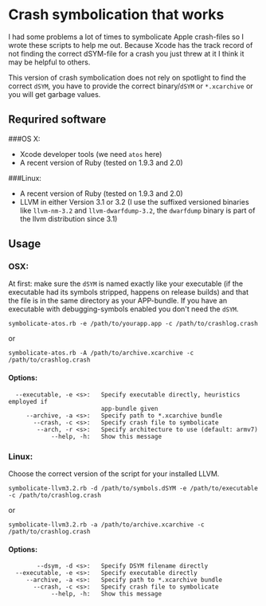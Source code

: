 # Crash symbolication that works

I had some problems a lot of times to symbolicate Apple crash-files so I wrote these scripts to help me out.
Because Xcode has the track record of not finding the correct dSYM-file for a crash you just threw at it I think it may be helpful to others.

This version of crash symbolication does not rely on spotlight to find the correct `dSYM`, you have to provide the correct binary/`dSYM` or `*.xcarchive` or you will get garbage values.

## Requrired software

###OS X:
- Xcode developer tools (we need `atos` here)
- A recent version of Ruby (tested on 1.9.3 and 2.0)

###Linux:
- A recent version of Ruby (tested on 1.9.3 and 2.0)
- LLVM in either Version 3.1 or 3.2 (I use the suffixed versioned binaries like `llvm-nm-3.2` and `llvm-dwarfdump-3.2`, the `dwarfdump` binary is part of the llvm distribution since 3.1)

## Usage

### OSX:
At first: make sure the `dSYM` is named exactly like your executable (if the executable had its symbols stripped, happens on release builds) and that the file is in the same directory as your APP-bundle.
If you have an executable with debugging-symbols enabled you don't need the `dSYM`.

    symbolicate-atos.rb -e /path/to/yourapp.app -c /path/to/crashlog.crash
or

    symbolicate-atos.rb -A /path/to/archive.xcarchive -c /path/to/crashlog.crash

#### Options:

      --executable, -e <s>:   Specify executable directly, heuristics employed if
                              app-bundle given
         --archive, -a <s>:   Specify path to *.xcarchive bundle
           --crash, -c <s>:   Specify crash file to symbolicate
            --arch, -r <s>:   Specify architecture to use (default: armv7)
                --help, -h:   Show this message

### Linux:
Choose the correct version of the script for your installed LLVM.

    symbolicate-llvm3.2.rb -d /path/to/symbols.dSYM -e /path/to/executable -c /path/to/crashlog.crash
or

    symbolicate-llvm3.2.rb -a /path/to/archive.xcarchive -c /path/to/crashlog.crash


#### Options:
            --dsym, -d <s>:   Specify DSYM filename directly
      --executable, -e <s>:   Specify executable directly
         --archive, -a <s>:   Specify path to *.xcarchive bundle
           --crash, -c <s>:   Specify crash file to symbolicate
                --help, -h:   Show this message